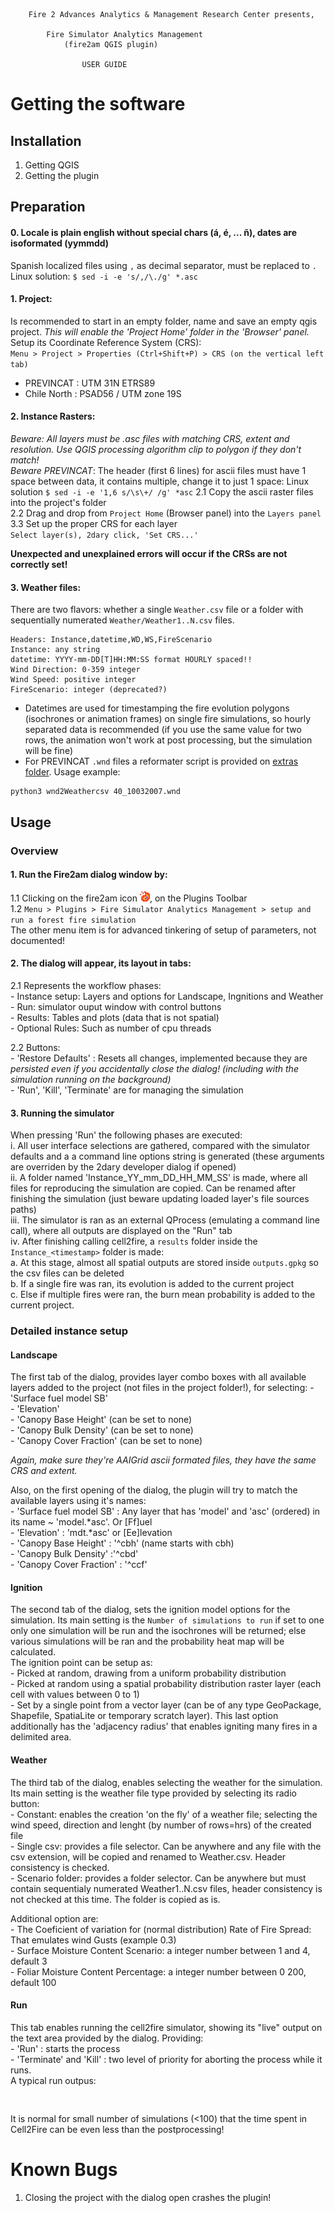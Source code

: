         Fire 2 Advances Analytics & Management Research Center presents,

            Fire Simulator Analytics Management
                (fire2am QGIS plugin)

                    USER GUIDE

# Getting the software
## Installation
1. Getting QGIS
2. Getting the plugin

## Preparation
#### 0. Locale is plain english without special chars (á, é, ... ñ), dates are isoformated (yymmdd)  
Spanish localized files using `,` as decimal separator, must be replaced to `.`  
    Linux solution: `$ sed -i -e 's/,/\./g' *.asc`

#### 1. Project:  
Is recommended to start in an empty folder, name and save an empty qgis project. _This will enable the 'Project Home' folder in the 'Browser' panel._  
Setup its Coordinate Reference System (CRS):  
`Menu > Project > Properties (Ctrl+Shift+P) > CRS (on the vertical left tab)`
 - PREVINCAT : UTM 31N ETRS89
 - Chile North : PSAD56 / UTM zone 19S
        
#### 2. Instance Rasters:  
_Beware: All layers must be .asc files with matching CRS, extent and resolution. Use QGIS processing algorithm clip to polygon if they don't match!_  
_Beware PREVINCAT_: The header (first 6 lines) for ascii files must have 1 space between data, it contains multiple, change it to just 1 space:
    Linux solution `$ sed -i -e '1,6 s/\s\+/ /g' *asc`
2.1 Copy the ascii raster files into the project's folder  
2.2 Drag and drop from `Project Home` (Browser panel) into the `Layers panel`  
3.3 Set up the proper CRS for each layer  
    `Select layer(s), 2dary click, 'Set CRS...'`  
    
__Unexpected and unexplained errors will occur if the CRSs are not correctly set!__
    
#### 3. Weather files:
There are two flavors: whether a single `Weather.csv` file or a folder with sequentially numerated `Weather/Weather1..N.csv` files.  

    Headers: Instance,datetime,WD,WS,FireScenario
    Instance: any string  
    datetime: YYYY-mm-DD[T]HH:MM:SS format HOURLY spaced!!  
    Wind Direction: 0-359 integer
    Wind Speed: positive integer
    FireScenario: integer (deprecated?)  
    
- Datetimes are used for timestamping the fire evolution polygons (isochrones or animation frames) on single fire simulations, so hourly separated data is recommended (if you use the same value for two rows, the animation won't work at post processing, but the simulation will be fine)  
- For PREVINCAT `.wnd` files a reformater script is provided on [extras folder](). Usage example:
```
python3 wnd2Weathercsv 40_10032007.wnd
```

## Usage
### Overview
#### 1. Run the Fire2am dialog window by:  
1.1 Clicking on the fire2am icon ![icon](img/icon.png), on the Plugins Toolbar  
1.2 `Menu > Plugins > Fire Simulator Analytics Management > setup and run a forest fire simulation`  
        The other menu item is for advanced tinkering of setup of parameters, not documented!  

#### 2. The dialog will appear, its layout in tabs:  
2.1 Represents the workflow phases:  
        - Instance setup: Layers and options for Landscape, Ingnitions and Weather  
        - Run: simulator ouput window with control buttons  
        - Results: Tables and plots (data that is not spatial)  
        - Optional Rules: Such as number of cpu threads  
        
2.2 Buttons:  
       - 'Restore Defaults' : Resets all changes, implemented because they are _persisted even if you accidentally close the dialog! (including with the simulation running on the background)_  
       - 'Run', 'Kill', 'Terminate' are for managing the simulation  
       
#### 3. Running the simulator  
When pressing 'Run' the following phases are executed:  
        i. All user interface selections are gathered, compared with the simulator defaults and a a command line options string is generated (these arguments are overriden by the 2dary developer dialog if opened)  
        ii. A folder named 'Instance_YY_mm_DD_HH_MM_SS' is made, where all files for reproducing the simulation are copied. Can be renamed after finishing the simulation (just beware updating loaded layer's file sources paths)  
        iii. The simulator is ran as an external QProcess (emulating a command line call), where all outputs are displayed on the "Run" tab  
        iv. After finishing calling cell2fire, a `results` folder inside the `Instance_<timestamp>` folder is made:  
            a. At this stage, almost all spatial outputs are stored inside `outputs.gpkg` so the csv files can be deleted  
            b. If a single fire was ran, its evolution is added to the current project  
            c. Else if multiple fires were ran, the burn mean probability is added to the current project.  
            
### Detailed instance setup  
#### Landscape  
The first tab of the dialog, provides layer combo boxes with all available layers added to the project (not files in the project folder!), for selecting:
    - 'Surface fuel model SB'  
    - 'Elevation'  
    - 'Canopy Base Height'  (can be set to none)  
    - 'Canopy Bulk Density'  (can be set to none)  
    - 'Canopy Cover Fraction'  (can be set to none)  

_Again, make sure they're AAIGrid ascii formated files, they have the same CRS and extent._  

Also, on the first opening of the dialog, the plugin will try to match the available layers using it's names:  
        - 'Surface fuel model SB' : Any layer that has 'model' and 'asc' (ordered) in its name ~ 'model.*asc'. Or [Ff]uel  
        - 'Elevation' : 'mdt.*asc' or [Ee]levation  
        - 'Canopy Base Height' : '^cbh' (name starts with cbh)  
        - 'Canopy Bulk Density' :'^cbd'  
        - 'Canopy Cover Fraction' : '^ccf'  

#### Ignition  
The second tab of the dialog, sets the ignition model options for the simulation. Its main setting is the `Number of simulations to run` if set to one only one simulation will be run and the isochrones will be returned; else various simulations will be ran and the probability heat map will be calculated.  
The ignition point can be setup as:  
    - Picked at random, drawing from a uniform probability distribution  
    - Picked at random using a spatial probability distribution raster layer (each cell with values between 0 to 1)  
    - Set by a single point from a vector layer (can be of any type GeoPackage, Shapefile, SpatiaLite or temporary scratch layer). This last option additionally has the 'adjacency radius' that enables igniting many fires in a delimited area.  

#### Weather  
The third tab of the dialog, enables selecting the weather for the simulation.  
Its main setting is the weather file type provided by selecting its radio button:  
    - Constant: enables the creation 'on the fly' of a weather file; selecting the wind speed, direction and lenght (by number of rows=hrs) of the created file  
    - Single csv: provides a file selector. Can be anywhere and any file with the csv extension, will be copied and renamed to Weather.csv. Header consistency is checked.  
    - Scenario folder: provides a folder selector. Can be anywhere but must contain sequentialy numerated Weather1..N.csv files, header consistency is not checked at this time. The folder is copied as is.  

Additional option are:  
    - The Coeficient of variation for (normal distribution) Rate of Fire Spread: That emulates wind Gusts (example 0.3)  
    - Surface Moisture Content Scenario: a integer number between 1 and 4, default 3  
    - Foliar Moisture Content Percentage: a integer number between 0 200, default 100  
    
#### Run  
This tab enables running the cell2fire simulator, showing its "live" output on the text area provided by the dialog. Providing:  
    - 'Run' : starts the process  
    - 'Terminate' and 'Kill' : two level of priority for aborting the process while it runs.  
A typical run outpus:
```


```
It is normal for small number of simulations (<100) that the time spent in Cell2Fire can be even less than the postprocessing!

# Known Bugs 
1. Closing the project with the dialog open crashes the plugin!

